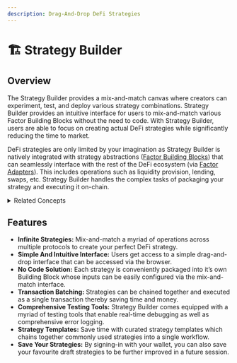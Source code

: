 ```yaml
---
description: Drag-And-Drop DeFi Strategies
---
```


# 🏗️ Strategy Builder

## Overview

The Strategy Builder provides a mix-and-match canvas where creators can experiment, test, and deploy various strategy combinations. Strategy Builder provides an intuitive interface for users to mix-and-match various Factor Building Blocks without the need to code. With Strategy Builder, users are able to focus on creating actual DeFi strategies while significantly reducing the time to market.

DeFi strategies are only limited by your imagination as Strategy Builder is natively integrated with strategy abstractions ([Factor Building Blocks](../../factor-building-blocks/factor-building-blocks.md)) that can seamlessly interface with the rest of the DeFi ecosystem (via [Factor Adapters](../../factor-adapters/factor-adapters.md)). This includes operations such as liquidity provision, lending, swaps, etc. Strategy Builder handles the complex tasks of packaging your strategy and executing it on-chain.

<details>

<summary>Related Concepts</summary>

* [Factor Building Blocks](../../factor-building-blocks/factor-building-blocks.md)
* [Factor Adapters](../../factor-adapters/factor-adapters.md)

</details>

## Features

* **Infinite Strategies:** Mix-and-match a myriad of operations across multiple protocols to create your perfect DeFi strategy.
* **Simple And Intuitive Interface:** Users get access to a simple drag-and-drop interface that can be accessed via the browser.
* **No Code Solution:** Each strategy is conveniently packaged into it’s own Building Block whose inputs can be easily configured via the mix-and-match interface.
* **Transaction Batching:** Strategies can be chained together and executed as a single transaction thereby saving time and money.
* **Comprehensive Testing Tools:** Strategy Builder comes equipped with a myriad of testing tools that enable real-time debugging as well as comprehensive error logging.
* **Strategy Templates:** Save time with curated strategy templates which chains together commonly used strategies into a single workflow.
* **Save Your Strategies:** By signing-in with your wallet, you can also save your favourite draft strategies to be further improved in a future session.

